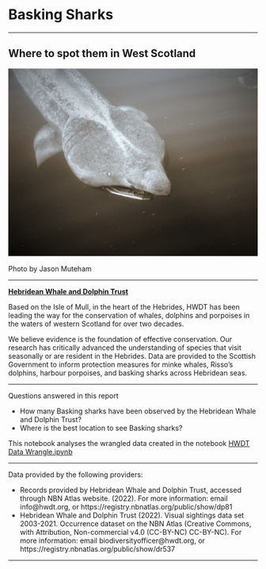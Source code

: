 # Basking Sharks #
---
## Where to spot them in West Scotland ##

![Basking Shark](images/basking_shark.jpg)

Photo by Jason Muteham
 
---

[**Hebridean Whale and Dolphin Trust**](https://www.hwdt.org)

Based on the Isle of Mull, in the heart of the Hebrides, HWDT has been leading the way for the conservation of whales, dolphins and porpoises in the waters of western Scotland for over two decades.

We believe evidence is the foundation of effective conservation. Our research has critically advanced the understanding of species that visit seasonally or are resident in the Hebrides. Data are provided to the Scottish Government to inform protection measures for minke whales, Risso’s dolphins, harbour porpoises, and basking sharks across Hebridean seas.

---

Questions answered in this report 

- How many Basking sharks have been observed by the Hebridean Whale and Dolphin Trust?
- Where is the best location to see Basking sharks?


This notebook analyses the wrangled data created in the notebook [HWDT Data Wrangle.ipynb](/HWDT%20Data%20Wrangle.ipynb)

--- 

Data provided by the following providers:<br>

<ul><li>Records provided by Hebridean Whale and Dolphin Trust, accessed through NBN Atlas website. (2022). For more information: email info@hwdt.org, or https://registry.nbnatlas.org/public/show/dp81</li><li>Hebridean Whale and Dolphin Trust (2022). Visual sightings data set 2003-2021. Occurrence dataset on the NBN Atlas (Creative Commons, with Attribution, Non-commercial v4.0 (CC-BY-NC) CC-BY-NC). For more information: email biodiversityofficer@hwdt.org, or https://registry.nbnatlas.org/public/show/dr537</li></ul>

---